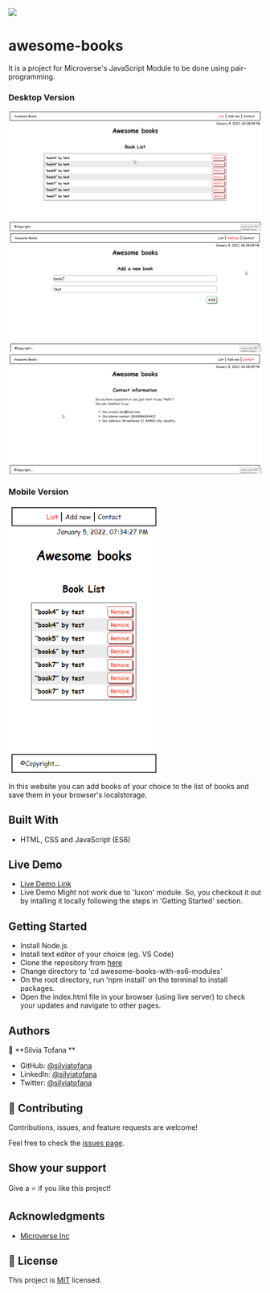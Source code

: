 ![](https://img.shields.io/badge/Microverse-blueviolet)

# awesome-books

It is a project for Microverse's JavaScript Module to be done using pair-programming.

### Desktop Version

![Desktop - Books List Page](./assets/img/awesome-books-home-desktop-version.png)
![Desktop - Add Book Page](./assets/img/awesome-books-add-new-desktop-version.png)
![Desktop - Contact Page](./assets/img/awesome-books-contact-desktop-version.png)

### Mobile Version

![Mobile - Books List Page](./assets/img/awesome-books-home-mobile-version.png)

In this website you can add books of your choice to the list of books and save them in your browser's localstorage.

## Built With

- HTML, CSS and JavaScript (ES6)

## Live Demo

- [Live Demo Link](https://silviatofana.github.io/awesome-books-es6-modules/)
- Live Demo Might not work due to 'luxon' module. So, you checkout it out by intalling it locally following the steps in 'Getting Started' section.

## Getting Started

- Install Node.js
- Install text editor of your choice (eg. VS Code)
- Clone the repository from [here](https://github.com/silviatofana/awesome-books-es6-modules)
- Change directory to 'cd awesome-books-with-es6-modules'
- On the root directory, run 'npm install' on the terminal to install packages.
- Open the index.html file in your browser (using live server) to check your updates and navigate to other pages.

## Authors

👤 **Silvia Tofana **

- GitHub: [@silviatofana](https://github.com/silviatofana)
- LinkedIn: [@silviatofana](www.linkedin.com/in/silvia-tofana-10b852186)
- Twitter: [@silviatofana](https://twitter.com/SilviaTofana)


## 🤝 Contributing

Contributions, issues, and feature requests are welcome!

Feel free to check the [issues page](../../issues/).

## Show your support

Give a ⭐️ if you like this project!

## Acknowledgments

- [Microverse Inc](https://www.microverse.org/)

## 📝 License

This project is [MIT](./MIT.md) licensed.
